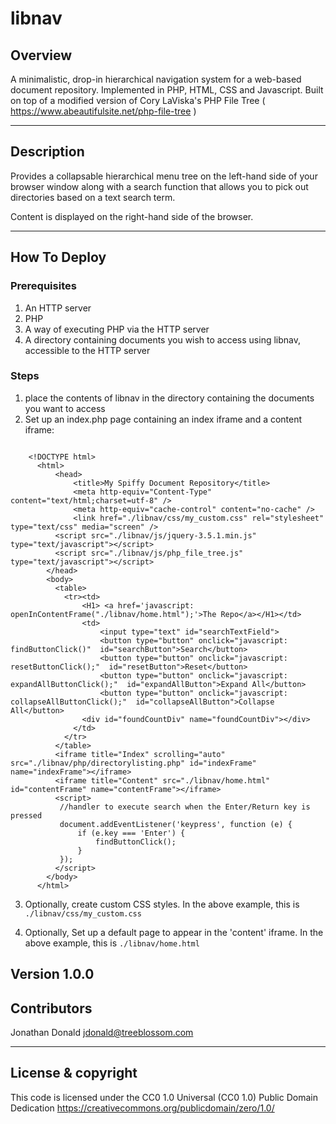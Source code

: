 # libnav

## Overview
A minimalistic, drop-in hierarchical navigation system for a web-based document repository.
Implemented in PHP, HTML, CSS and Javascript.
Built on top of a modified version of Cory LaViska's PHP File Tree ( https://www.abeautifulsite.net/php-file-tree )

---

## Description

Provides a collapsable hierarchical menu tree on the left-hand side of your browser window along with a search function that allows you to pick out directories based on a text search term.

Content is displayed on the right-hand side of the browser.

---

## How To Deploy

### Prerequisites

1. An HTTP server
2. PHP
3. A way of executing PHP via the HTTP server
4. A directory containing documents you wish to access using libnav, accessible to the HTTP server

### Steps

1. place the contents of libnav in the directory containing the documents you want to access
2. Set up an index.php page containing an index iframe and a content iframe:

```

    <!DOCTYPE html>
      <html>
          <head>
              <title>My Spiffy Document Repository</title>
              <meta http-equiv="Content-Type" content="text/html;charset=utf-8" />
              <meta http-equiv="cache-control" content="no-cache" /> 
              <link href="./libnav/css/my_custom.css" rel="stylesheet" type="text/css" media="screen" />
          <script src="./libnav/js/jquery-3.5.1.min.js" type="text/javascript"></script>
          <script src="./libnav/js/php_file_tree.js" type="text/javascript"></script>
        </head>
        <body>
          <table>
            <tr><td>
                <H1> <a href='javascript: openInContentFrame("./libnav/home.html");'>The Repo</a></H1></td>
                <td>
                    <input type="text" id="searchTextField">
                    <button type="button" onclick="javascript: findButtonClick()"  id="searchButton">Search</button>
                    <button type="button" onclick="javascript: resetButtonClick();"  id="resetButton">Reset</button>
                    <button type="button" onclick="javascript: expandAllButtonClick();"  id="expandAllButton">Expand All</button>
                    <button type="button" onclick="javascript: collapseAllButtonClick();"  id="collapseAllButton">Collapse All</button>
                <div id="foundCountDiv" name="foundCountDiv"></div>
              </td>
            </tr>
          </table>
          <iframe title="Index" scrolling="auto" src="./libnav/php/directorylisting.php" id="indexFrame" name="indexFrame"></iframe>
          <iframe title="Content" src="./libnav/home.html" id="contentFrame" name="contentFrame"></iframe>
          <script>
           //handler to execute search when the Enter/Return key is pressed
           document.addEventListener('keypress', function (e) {
               if (e.key === 'Enter') {
                   findButtonClick();
               }
           });
          </script>
        </body>
      </html>

```


3. Optionally, create custom CSS styles. In the above example, this is  `./libnav/css/my_custom.css`

4. Optionally, Set up a default page to appear in the 'content' iframe.  In the above example, this is  `./libnav/home.html`

**Version 1.0.0**
---
## Contributors

Jonathan Donald <jdonald@treeblossom.com>

---

## License & copyright
This code is licensed under the CC0 1.0 Universal (CC0 1.0) Public Domain Dedication
https://creativecommons.org/publicdomain/zero/1.0/

